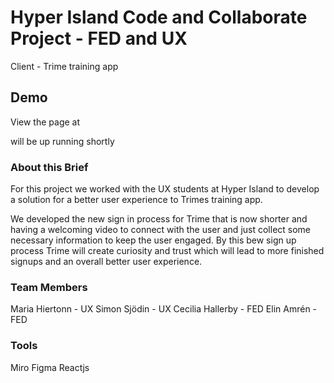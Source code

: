 # Hyper Island Code and Collaborate Project - FED and UX
Client - Trime training app

## Demo
View the page at

will be up running shortly

### About this Brief
For this project we worked with the UX students at Hyper Island to develop a solution for a better user experience to Trimes training app.

We developed the new sign in process for Trime that is now shorter and having a welcoming video to connect with the user and just collect some necessary information to keep the user engaged. 
By this bew sign up process Trime will create curiosity and trust which will lead to more finished signups and an overall better user experience.

### Team Members
Maria Hiertonn - UX
Simon Sjödin - UX
Cecilia Hallerby - FED
Elin Amrén - FED

### Tools
Miro
Figma
Reactjs



